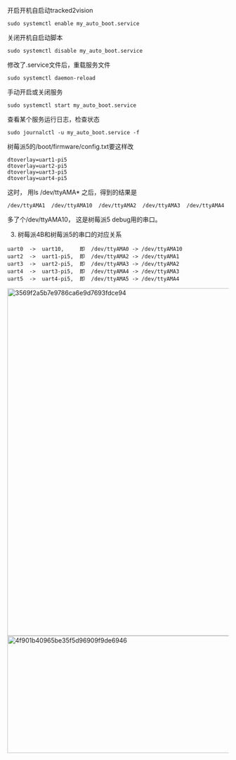 开启开机自启动tracked2vision
```
sudo systemctl enable my_auto_boot.service
```
关闭开机自启动脚本
```
sudo systemctl disable my_auto_boot.service
```
修改了.service文件后，重载服务文件
```
sudo systemctl daemon-reload
```

手动开启或关闭服务
```
sudo systemctl start my_auto_boot.service

```
查看某个服务运行日志，检查状态
```
sudo journalctl -u my_auto_boot.service -f
```

树莓派5的/boot/firmware/config.txt要这样改
```
dtoverlay=uart1-pi5
dtoverlay=uart2-pi5
dtoverlay=uart3-pi5
dtoverlay=uart4-pi5
```

这时， 用ls /dev/ttyAMA* 之后，得到的结果是
```
/dev/ttyAMA1  /dev/ttyAMA10  /dev/ttyAMA2  /dev/ttyAMA3  /dev/ttyAMA4
```
多了个/dev/ttyAMA10， 这是树莓派5 debug用的串口。

3. 树莓派4B和树莓派5的串口的对应关系
```
uart0  ->  uart10,     即  /dev/ttyAMA0 -> /dev/ttyAMA10
uart2  ->  uart1-pi5,  即  /dev/ttyAMA2 -> /dev/ttyAMA1
uart3  ->  uart2-pi5,  即  /dev/ttyAMA3 -> /dev/ttyAMA2
uart4  ->  uart3-pi5,  即  /dev/ttyAMA4 -> /dev/ttyAMA3
uart5  ->  uart4-pi5,  即  /dev/ttyAMA5 -> /dev/ttyAMA4
```
<img width="887" height="791" alt="3569f2a5b7e9786ca6e9d7693fdce94" src="https://github.com/user-attachments/assets/c6251606-8598-465a-8a94-9a912aa1e73c" />
<img width="814" height="267" alt="4f901b40965be35f5d96909f9de6946" src="https://github.com/user-attachments/assets/ae255c6f-bdb9-41d7-8312-2cb4f13ebfa1" />
